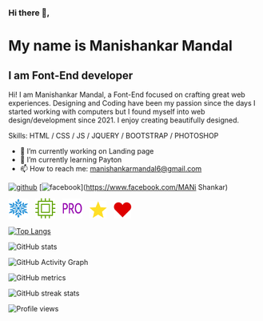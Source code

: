

### Hi there 👋,
  # My name is Manishankar Mandal
## I am Font-End developer
Hi! I am Manishankar Mandal, a Font-End focused on crafting great web experiences. Designing and Coding have been my passion since the days I started working with computers but I found myself into web design/development since 2021. I enjoy creating beautifully designed.


Skills: HTML / CSS /  JS / JQUERY / BOOTSTRAP / PHOTOSHOP 

- 🔭 I’m currently working on Landing page 
- 🌱 I’m currently learning Payton
- 📫 How to reach me: manishankarmandal6@gmail.com 


[<img src='https://cdn.jsdelivr.net/npm/simple-icons@3.0.1/icons/github.svg' alt='github' height='40'>](https://github.com/MANI-max-max)  [<img src='https://cdn.jsdelivr.net/npm/simple-icons@3.0.1/icons/facebook.svg' alt='facebook' height='40'>](https://www.facebook.com/MANi Shankar)  

<a href='https://archiveprogram.github.com/'><img src='https://raw.githubusercontent.com/acervenky/animated-github-badges/master/assets/acbadge.gif' width='40' height='40'></a> <a href='https://docs.github.com/en/developers'><img src='https://raw.githubusercontent.com/acervenky/animated-github-badges/master/assets/devbadge.gif' width='40' height='40'></a> <a href='https://github.com/pricing'><img src='https://raw.githubusercontent.com/acervenky/animated-github-badges/master/assets/pro.gif' width='40' height='40'></a> <a href='https://stars.github.com/'><img src='https://raw.githubusercontent.com/acervenky/animated-github-badges/master/assets/starbadge.gif' width='35' height='35'></a> <a href='https://docs.github.com/en/github/supporting-the-open-source-community-with-github-sponsors'><img src='https://raw.githubusercontent.com/acervenky/animated-github-badges/master/assets/sponsorbadge.gif' width='35' height='35'></a> 

[![Top Langs](https://github-readme-stats.vercel.app/api/top-langs/?username=MANI-max-max)](https://github.com/anuraghazra/github-readme-stats)

![GitHub stats](https://github-readme-stats.vercel.app/api?username=MANI-max-max&show_icons=true&count_private=true)  

![GitHub Activity Graph](https://activity-graph.herokuapp.com/graph?username=MANI-max-max)  

![GitHub metrics](https://metrics.lecoq.io/MANI-max-max)  

![GitHub streak stats](https://github-readme-streak-stats.herokuapp.com/?user=MANI-max-max)  

![Profile views](https://gpvc.arturio.dev/MANI-max-max)  
